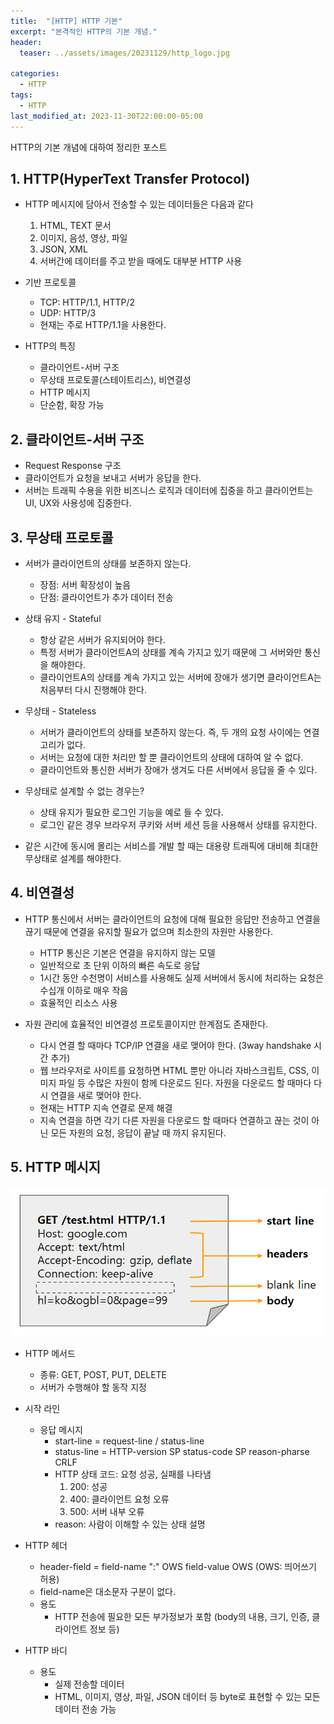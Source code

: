 ```yaml
---
title:  "[HTTP] HTTP 기본"
excerpt: "본격적인 HTTP의 기본 개념."
header:
  teaser: ../assets/images/20231129/http_logo.jpg

categories:
  - HTTP
tags:
  - HTTP
last_modified_at: 2023-11-30T22:00:00-05:00
---
```

HTTP의 기본 개념에 대하여 정리한 포스트
  
## 1. HTTP(HyperText Transfer Protocol)
+ HTTP 메시지에 담아서 전송할 수 있는 데이터들은 다음과 같다
  1. HTML, TEXT 문서
  2. 이미지, 음성, 영상, 파일
  3. JSON, XML
  4. 서버간에 데이터를 주고 받을 때에도 대부분 HTTP 사용

+ 기반 프로토콜
  + TCP: HTTP/1.1, HTTP/2
  + UDP: HTTP/3
  + 현재는 주로 HTTP/1.1을 사용한다. 

+ HTTP의 특징
  + 클라이언트-서버 구조
  + 무상태 프로토콜(스테이트리스), 비연결성
  + HTTP 메시지
  + 단순함, 확장 가능

## 2. 클라이언트-서버 구조
+ Request Response 구조
+ 클라이언트가 요청을 보내고 서버가 응답을 한다.
+ 서버는 트래픽 수용을 위한 비즈니스 로직과 데이터에 집중을 하고 클라이언트는 UI, UX와 사용성에 집중한다.

## 3. 무상태 프로토콜
+ 서버가 클라이언트의 상태를 보존하지 않는다.
  + 장점: 서버 확장성이 높음
  + 단점: 클라이언트가 추가 데이터 전송

+ 상태 유지 - Stateful
  + 항상 같은 서버가 유지되어야 한다.
  + 특정 서버가 클라이언트A의 상태를 계속 가지고 있기 때문에 그 서버와만 통신을 해야한다.
  + 클라이언트A의 상태를 계속 가지고 있는 서버에 장애가 생기면 클라이언트A는 처음부터 다시 진행해야 한다.

+ 무상태 - Stateless
  + 서버가 클라이언트의 상태를 보존하지 않는다. 즉, 두 개의 요청 사이에는 연결고리가 없다.
  + 서버는 요청에 대한 처리만 할 뿐 클라이언트의 상태에 대하여 알 수 없다.
  + 클라이언트와 통신한 서버가 장애가 생겨도 다른 서버에서 응답을 줄 수 있다.

+ 무상태로 설계할 수 없는 경우는?
  + 상태 유지가 필요한 로그인 기능을 예로 들 수 있다.
  + 로그인 같은 경우 브라우저 쿠키와 서버 세션 등을 사용해서 상태를 유지한다.

+ 같은 시간에 동시에 몰리는 서비스를 개발 할 때는 대용량 트래픽에 대비해 최대한 무상태로 설계를 해야한다.

## 4. 비연결성
+ HTTP 통신에서 서버는 클라이언트의 요청에 대해 필요한 응답만 전송하고 연결을 끊기 때문에 연결을 유지할 필요가 없으며 최소한의 자원만 사용한다.
  + HTTP 통신은 기본은 연결을 유지하지 않는 모델
  + 일반적으로 초 단위 이하의 빠른 속도로 응답
  + 1시간 동안 수천명이 서비스를 사용해도 실제 서버에서 동시에 처리하는 요청은 수십개 이하로 매우 작음
  + 효율적인 리소스 사용
  
+ 자원 관리에 효율적인 비연결성 프로토콜이지만 한계점도 존재한다.
  + 다시 연결 할 때마다 TCP/IP 연결을 새로 맺어야 한다. (3way handshake 시간 추가)
  + 웹 브라우저로 사이트를 요청하면 HTML 뿐만 아니라 자바스크립트, CSS, 이미지 파일 등 수많은 자원이 함께 다운로드 된다. 자원을 다운로드 할 때마다 다시 연결을 새로 맺어야 한다.
  + 현재는 HTTP 지속 연결로 문제 해결
  + 지속 연결을 하면 각기 다른 자원을 다운로드 할 때마다 연결하고 끊는 것이 아닌 모든 자원의 요청, 응답이 끝날 때 까지 유지된다.

## 5. HTTP 메시지
<img src="../assets/images/20231201/2023-12-01-HTTP1.png" />

+ HTTP 메서드
  + 종류: GET, POST, PUT, DELETE
  + 서버가 수행해야 할 동작 지정

+ 시작 라인
  + 응답 메시지
    + start-line = request-line / status-line
    + status-line = HTTP-version SP status-code SP reason-pharse CRLF
    + HTTP 상태 코드: 요청 성공, 실패를 나타냄
      1. 200: 성공
      2. 400: 클라이언트 요청 오류
      3. 500: 서버 내부 오류 
    + reason: 사람이 이해할 수 있는 상태 설명
+ HTTP 헤더
  + header-field = field-name ":" OWS field-value OWS (OWS: 띄어쓰기 허용)
  + field-name은 대소문자 구분이 없다.
  + 용도
    + HTTP 전송에 필요한 모든 부가정보가 포함 (body의 내용, 크기, 인증, 클라이언트 정보 등)

+ HTTP 바디
  + 용도
    + 실제 전송할 데이터
    + HTML, 이미지, 영상, 파일, JSON 데이터 등 byte로 표현할 수 있는 모든 데이터 전송 가능